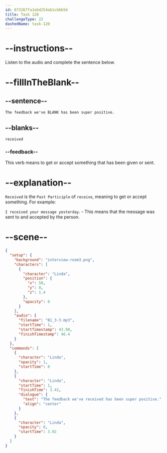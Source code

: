 ```yaml
---
id: 673267fa1ebd254ab1cb6b5d
title: Task 120
challengeType: 22
dashedName: task-120
---
```


<!-- (audio) Linda: The feedback we've received has been super positive. -->

# --instructions--

Listen to the audio and complete the sentence below.

# --fillInTheBlank--

## --sentence--

`The feedback we've BLANK has been super positive.`

## --blanks--

`received`

### --feedback--

This verb means to get or accept something that has been given or sent.

# --explanation--

`Received` is the `Past Participle` of `receive`, meaning to get or accept something. For example:

`I received your message yesterday`. - This means that the message was sent to and accepted by the person.

# --scene--

```json
{
  "setup": {
    "background": "interview-room3.png",
    "characters": [
      {
        "character": "Linda",
        "position": {
          "x": 50,
          "y": 0,
          "z": 1.4
        },
        "opacity": 0
      }
    ],
    "audio": {
      "filename": "B1_3-3.mp3",
      "startTime": 1,
      "startTimestamp": 43.98,
      "finishTimestamp": 46.4
    }
  },
  "commands": [
    {
      "character": "Linda",
      "opacity": 1,
      "startTime": 0
    },
    {
      "character": "Linda",
      "startTime": 1,
      "finishTime": 3.42,
      "dialogue": {
        "text": "The feedback we've received has been super positive.",
        "align": "center"
      }
    },
    {
      "character": "Linda",
      "opacity": 0,
      "startTime": 3.92
    }
  ]
}
```
